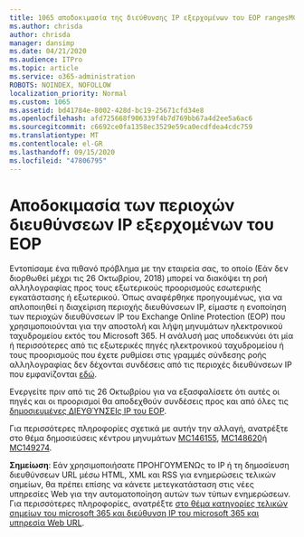 ```yaml
---
title: 1065 αποδοκιμασία της διεύθυνσης IP εξερχομένων του EOP rangesMC146155
ms.author: chrisda
author: chrisda
manager: dansimp
ms.date: 04/21/2020
ms.audience: ITPro
ms.topic: article
ms.service: o365-administration
ROBOTS: NOINDEX, NOFOLLOW
localization_priority: Normal
ms.custom: 1065
ms.assetid: bd41784e-8002-428d-bc19-25671cfd34e8
ms.openlocfilehash: afd725668f906339f4b7d769bb67a4d2ee5a6ac6
ms.sourcegitcommit: c6692ce0fa1358ec3529e59ca0ecdfdea4cdc759
ms.translationtype: MT
ms.contentlocale: el-GR
ms.lasthandoff: 09/15/2020
ms.locfileid: "47806795"
---
```

# <a name="deprecation-of-eop-outbound-ip-address-ranges"></a>Αποδοκιμασία των περιοχών διευθύνσεων IP εξερχομένων του EOP

Εντοπίσαμε ένα πιθανό πρόβλημα με την εταιρεία σας, το οποίο (Εάν δεν διορθωθεί μέχρι τις 26 Οκτωβρίου, 2018) μπορεί να διακόψει τη ροή αλληλογραφίας προς τους εξωτερικούς προορισμούς εσωτερικής εγκατάστασης ή εξωτερικού. Όπως αναφέρθηκε προηγουμένως, για να απλοποιηθεί η διαχείριση περιοχής διευθύνσεων IP, είμαστε η ενοποίηση των περιοχών διευθύνσεων IP του Exchange Online Protection (EOP) που χρησιμοποιούνται για την αποστολή και λήψη μηνυμάτων ηλεκτρονικού ταχυδρομείου εκτός του Microsoft 365. Η ανάλυσή μας υποδεικνύει ότι μία ή περισσότερες από τις εξωτερικές πηγές ηλεκτρονικού ταχυδρομείου ή τους προορισμούς που έχετε ρυθμίσει στις γραμμές σύνδεσης ροής αλληλογραφίας δεν δέχονται συνδέσεις από τις περιοχές διευθύνσεων IP που εμφανίζονται [εδώ](https://docs.microsoft.com/office365/SecurityCompliance/eop/exchange-online-protection-ip-addresses).

Ενεργείτε πριν από τις 26 Οκτωβρίου για να εξασφαλίσετε ότι αυτές οι πηγές και οι προορισμοί θα αποδεχθούν συνδέσεις προς και από όλες τις [δημοσιευμένες ΔΙΕΥΘΎΝΣΕΙς IP του EOP](https://docs.microsoft.com/office365/SecurityCompliance/eop/exchange-online-protection-ip-addresses).

Για περισσότερες πληροφορίες σχετικά με αυτήν την αλλαγή, ανατρέξτε στο θέμα δημοσιεύσεις κέντρου μηνυμάτων [MC146155](https://portal.office.com/AdminPortal/home?switchtomodern=true#/MessageCenter?id=MC146155), [MC148620](https://portal.office.com/AdminPortal/home?switchtomodern=true#/MessageCenter?id=MC148620)ή [MC149274](https://portal.office.com/AdminPortal/home?switchtomodern=true#/MessageCenter?id=MC149274).

**Σημείωση**: Εάν χρησιμοποιήσατε ΠΡΟΗΓΟΥΜΈΝΩς το IP ή τη δημοσίευση διευθύνσεων URL μέσω HTML, XML και RSS για ενημερώσεις τελικών σημείων, θα πρέπει επίσης να κάνετε μετεγκατάσταση στις νέες υπηρεσίες Web για την αυτοματοποίηση αυτών των τύπων ενημερώσεων. Για περισσότερες πληροφορίες, ανατρέξτε [στο θέμα κατηγορίες τελικών σημείων του microsoft 365 και διεύθυνση IP του microsoft 365 και υπηρεσία Web URL](https://techcommunity.microsoft.com/t5/Office-365-Blog/Announcing-Office-365-endpoint-categories-and-Office-365-IP/ba-p/177638).
